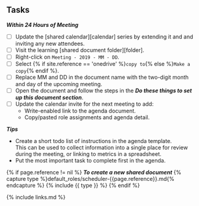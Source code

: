 ## Tasks

***Within 24 Hours of Meeting***

 - [ ] Update the [shared calendar][calendar] series by extending it and and inviting any new attendees.
 - [ ] Visit the learning [shared document folder][folder].
 - [ ] Right-click on `Meeting - 2019 - MM - DD`.
 - [ ] Select {% if site.reference == 'onedrive' %}`copy to`{% else %}`Make a copy`{% endif %}.
 - [ ] Replace MM and DD in the document name with the two-digit month and day of the upcoming meeting.
 - [ ] Open the document and follow the steps in the ***Do these things to set up this document section***.
 - [ ] Update the calendar invite for the next meeting to add:
   * Write-enabled link to the agenda document.
   * Copy/pasted role assignments and agenda detail.


***Tips***
* Create a short todo list of instructions in the agenda template.  
This can be used to collect information into a single place for review during the meeting, 
or linking to metrics in a spreadsheet.
* Put the most important task to complete first in the agenda.

{% if page.reference != nil %}
***To create a new shared document***
{% capture type %}default_roles/scheduler-{{page.reference}}.md{% endcapture %}
{% include {{ type }} %}
{% endif %}

{% include links.md %}
